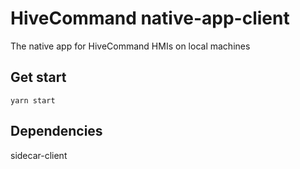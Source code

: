 # HiveCommand native-app-client

The native app for HiveCommand HMIs on local machines

## Get start

```yarn start```


## Dependencies 

sidecar-client
